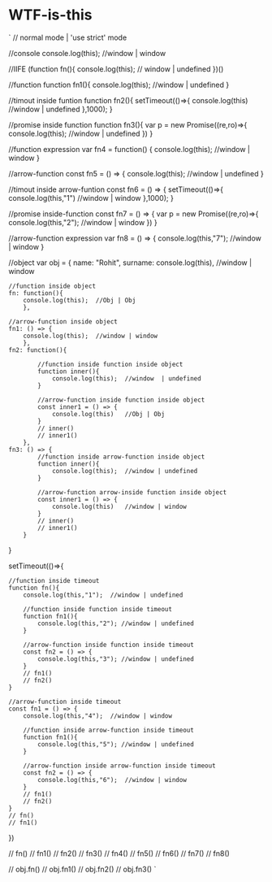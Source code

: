 # WTF-is-this

`
// normal mode | 'use strict' mode


//console
console.log(this); 	//window | window


//IIFE
(function fn(){
	console.log(this); 	// window | undefined
})()


//function
function fn1(){
	console.log(this); 	//window | undefined
}

//timout inside funtion
function fn2(){
	setTimeout(()=>{
		console.log(this) 	//window | undefined
	},1000);
}

//promise inside function
function fn3(){
	var p = new Promise((re,ro)=>{
		console.log(this); 	//window | undefined
	})
}

//function expression
var fn4 = function() {
	console.log(this); 	//window | window
}


//arrow-function
const fn5 = () => {
	console.log(this); 	//window | undefined
}

//timout inside arrow-funtion
const fn6 = () => {
	setTimeout(()=>{
		console.log(this,"1") 	//window | window
	},1000);
}

//promise inside-function
const fn7 = () => {
	var p = new Promise((re,ro)=>{
		console.log(this,"2"); 	//window | window
	})
}

//arrow-function expression
var fn8 = () => {
	console.log(this,"7"); 	//window | window
}



//object
var obj = {
	name: "Rohit",
	surname: console.log(this),  //window | window

	//function inside object
	fn: function(){
		console.log(this); 	//Obj | Obj
		},

	//arrow-function inside object
	fn1: () => {
		console.log(this); 	//window | window
		},
	fn2: function(){

			//function inside function inside object
			function inner(){
				console.log(this); 	//window  | undefined
			} 

			//arrow-function inside function inside object
			const inner1 = () => {
				console.log(this) 	//Obj | Obj
			} 
			// inner()
			// inner1()
		},
	fn3: () => {
			//function inside arrow-function inside object
			function inner(){
				console.log(this); 	//window | undefined
			}

			//arrow-function arrow-inside function inside object
			const inner1 = () => {
				console.log(this) 	//window | window
			} 
			// inner()
			// inner1()
		}
}


setTimeout(()=>{

	//function inside timeout
	function fn(){
		console.log(this,"1"); 	//window | undefined
		
		//function inside function inside timeout
		function fn1(){
			console.log(this,"2"); //window | undefined
		}

		//arrow-function inside function inside timeout
		const fn2 = () => {
			console.log(this,"3"); //window | undefined
		}
		// fn1() 
		// fn2()
	}

	//arrow-function inside timeout
	const fn1 = () => {
		console.log(this,"4"); 	//window | window

		//function inside arrow-function inside timeout
		function fn1(){
			console.log(this,"5"); //window | undefined
		}

		//arrow-function inside arrow-function inside timeout
		const fn2 = () => {
			console.log(this,"6"); 	//window | window
		}
		// fn1() 
		// fn2()
	}
	// fn()
	// fn1()

})


// fn()
// fn1()
// fn2()
// fn3()
// fn4()
// fn5()
// fn6()
// fn7()
// fn8()


// obj.fn()
// obj.fn1()
// obj.fn2()
// obj.fn3()
`
